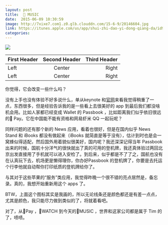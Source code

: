 ```yaml
---
layout: post
title:   MUSIC
date:  2015-06-09 10:30:59
image: http://7xixe7.com1.z0.glb.clouddn.com/15-6-9/20146604.jpg
link: https://itunes.apple.com/us/app/shui-zhi-dao-yi-dong-qiang-da/id991669595?at=10l32zz&l=zh&ls=1&mt=8
categories: 
---
```

![](http://7xixe7.com1.z0.glb.clouddn.com/15-6-9/20146604.jpg)



First Header | Second Header | Third Header
:----------- | :-----------: | -----------:
Left         | Center        | Right
Left         | Center        | Right

你觉得，它会改变一些什么吗？

没有上手也没有体验不好多说什么，单从keynote 和[官网](http://apple.com/music)来看我觉得稍重了一点，东西很多，但是经验告诉我的是一些看上去很美好的 app 到最后我们都没啥机会用。比如人家都已经变成 Wallet 的 Passbook ，比如距离我们似乎依旧很远的 Pay。它在中国能不能有资格和网易虾米 QQ 一起玩呢？

 同样问题的还有那个新的 News 应用，看着也很好，但是在国内似乎 News Stand 和 iBooks 都没有做起来（iBooks 就简直是等于没有），估计到时也是会一窝蜂似得适配，然后国外用着貌似很美好，国内呢？我还深深记得当年 Passbook 出来的时候，国航十分洋气的很快就出了真的可用的登机牌，我还真体验过两回北京出发直接用了手机就可以进入安检了。到后来，似乎都是不了了之，国航也没有在认真玩下去，机场更是懒得理你，你办好Passbook 的登机牌了，你要是去托运个行李他就自动帮你打印纸质的登机牌给你了。
 
 与其对于这些苹果的“服务”类应用，我觉得昨晚一个很不错的亮点居然是，备忘录。真的，我想开始重新用这个 apps 了。
 
 BTW，上面这个图标其实是我画的，所以无论线条还是颜色都还是有差一点点，尤其是颜色，我只能尽力做到类似的了，将就着看吧。

对了，从Pay ，WATCH 到今天的MUSIC ，世界和这家公司都是属于 Tim 的了，啧啧。
